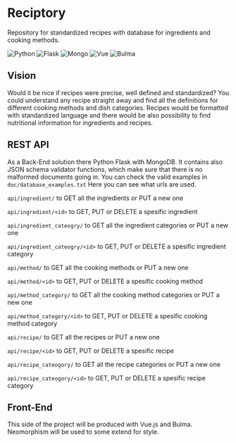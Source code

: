 # Reciptory
Repository for standardized recipes with database for ingredients and cooking methods.

![Python](https://img.shields.io/badge/Python-v3.8.3-blue.svg?logo=python&longCache=true&logoColor=white&colorB=5e81ac&style=flat-square&colorA=4c566a)
![Flask](https://img.shields.io/badge/Flask-v1.1.2-blue.svg?longCache=true&logo=flask&style=flat-square&logoColor=white&colorB=5e81ac&colorA=4c566a)
![Mongo](https://img.shields.io/badge/Mongo-v4.2.6-blue.svg?longCache=true&logo=mongoDB&style=flat-square&logoColor=white&colorB=47A248&colorA=4c566a)
![Vue](https://img.shields.io/badge/Vue-v2.6.11-blue.svg?longCache=true&logo=vue.js&style=flat-square&logoColor=white&colorB=4FC08D&colorA=4c566a)
![Bulma](https://img.shields.io/badge/Bulma-v0.8.2-blue.svg?longCache=true&logo=bulma&style=flat-square&logoColor=white&colorB=00D1B2&colorA=4c566a)

## Vision
Would it be nice if recipes were precise, well defined and standardized? You could understand any recipe straight away and find all the definitions for different cooking methods and dish categories. Recipes would be formatted with standardized language and there would be also possibility to find nutritional information for ingredients and recipes.

## REST API
As a Back-End solution there Python Flask with MongoDB. It contains also JSON schema validator functions, which make sure that there is no malformed documents going in. You can check the valid examples in `doc/database_examples.txt` Here you can see what urls are used.

`api/ingredient/` to GET all the ingredients or PUT a new one

`api/ingredient/<id>` to GET, PUT or DELETE a spesific ingredient

`api/ingredient_cateogry/` to GET all the ingredient categories or PUT a new one

`api/ingredient_cateogry/<id>` to GET, PUT or DELETE a spesific ingredient category

`api/method/` to GET all the cooking methods or PUT a new one

`api/method/<id>` to GET, PUT or DELETE a spesific cooking method

`api/method_category/` to GET all the cooking method categories or PUT a new one

`api/method_category/<id>` to GET, PUT or DELETE a spesific cooking method category

`api/recipe/` to GET all the recipes or PUT a new one

`api/recipe/<id>` to GET, PUT or DELETE a spesific recipe

`api/recipe_cateogory/` to GET all the recipe categories or PUT a new one

`api/recipe_cateogory/<id>` to GET, PUT or DELETE a spesific recipe category




## Front-End
This side of the project will be produced with Vue.js and Bulma. Neomorphism will be used to some extend for style.

